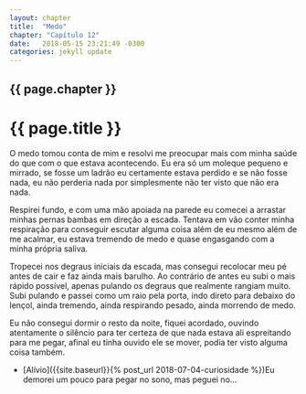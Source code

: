 ```yaml
---
layout: chapter
title:  "Medo"
chapter: "Capítulo 12"
date:   2018-05-15 23:21:49 -0300
categories: jekyll update
---
```






## {{ page.chapter }}
# {{ page.title }} 

O medo tomou conta de mim e resolvi me preocupar mais com minha saúde do que com o que
estava acontecendo. Eu era só um moleque pequeno e mirrado, se fosse um ladrão eu certamente estava
perdido e se não fosse nada, eu não perderia nada por simplesmente não ter visto que não era nada.

Respirei fundo, e com uma mão apoiada na parede eu comecei a arrastar minhas pernas bambas em
direção a escada. Tentava em vão conter minha respiração para conseguir escutar alguma coisa além de eu mesmo além de me acalmar, eu estava tremendo de medo e quase engasgando com a minha própria saliva.

Tropecei nos degraus iniciais da escada, mas consegui recolocar meu pé antes de cair e faz ainda
mais barulho. Ao contrário de antes eu subi o mais rápido possível, apenas pulando os degraus que realmente rangiam muito. Subi pulando e passei como um raio pela porta, indo direto para debaixo do
lençol, ainda tremendo, ainda respirando pesado, ainda morrendo de medo.

Eu não consegui dormir o resto da noite, fiquei acordado, ouvindo atentamente o silêncio para ter
certeza de que nada estava ali espreitando para me pegar, afinal eu tinha ouvido ele se mover, podia ter visto alguma coisa também.

- [Alívio]({{site.baseurl}}{% post_url 2018-07-04-curiosidade %})Eu demorei um pouco para pegar no sono, mas peguei no...


